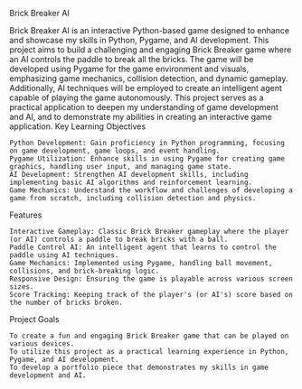Brick Breaker AI

Brick Breaker AI is an interactive Python-based game designed to enhance and showcase my skills in Python, Pygame, and AI development. This project aims to build a challenging and engaging Brick Breaker game where an AI controls the paddle to break all the bricks. The game will be developed using Pygame for the game environment and visuals, emphasizing game mechanics, collision detection, and dynamic gameplay. Additionally, AI techniques will be employed to create an intelligent agent capable of playing the game autonomously. This project serves as a practical application to deepen my understanding of game development and AI, and to demonstrate my abilities in creating an interactive game application.
Key Learning Objectives

    Python Development: Gain proficiency in Python programming, focusing on game development, game loops, and event handling.
    Pygame Utilization: Enhance skills in using Pygame for creating game graphics, handling user input, and managing game state.
    AI Development: Strengthen AI development skills, including implementing basic AI algorithms and reinforcement learning.
    Game Mechanics: Understand the workflow and challenges of developing a game from scratch, including collision detection and physics.

Features

    Interactive Gameplay: Classic Brick Breaker gameplay where the player (or AI) controls a paddle to break bricks with a ball.
    Paddle Control AI: An intelligent agent that learns to control the paddle using AI techniques.
    Game Mechanics: Implemented using Pygame, handling ball movement, collisions, and brick-breaking logic.
    Responsive Design: Ensuring the game is playable across various screen sizes.
    Score Tracking: Keeping track of the player's (or AI's) score based on the number of bricks broken.

Project Goals

    To create a fun and engaging Brick Breaker game that can be played on various devices.
    To utilize this project as a practical learning experience in Python, Pygame, and AI development.
    To develop a portfolio piece that demonstrates my skills in game development and AI.